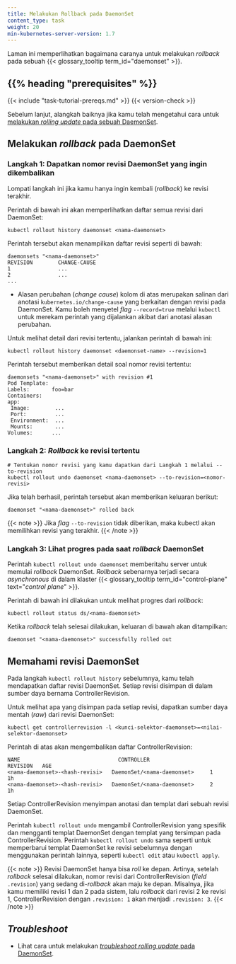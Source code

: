 ```yaml
---
title: Melakukan Rollback pada DaemonSet
content_type: task
weight: 20
min-kubernetes-server-version: 1.7
---
```


<!-- overview -->

Laman ini memperlihatkan bagaimana caranya untuk melakukan _rollback_ pada sebuah {{< glossary_tooltip term_id="daemonset" >}}.


## {{% heading "prerequisites" %}}

{{< include "task-tutorial-prereqs.md" >}} {{< version-check >}}

Sebelum lanjut, alangkah baiknya jika kamu telah mengetahui cara
untuk [melakukan _rolling update_ pada sebuah DaemonSet](/docs/tasks/manage-daemon/update-daemon-set/).

<!-- steps -->

## Melakukan _rollback_ pada DaemonSet

### Langkah 1: Dapatkan nomor revisi DaemonSet yang ingin dikembalikan

Lompati langkah ini jika kamu hanya ingin kembali (_rollback_) ke revisi terakhir.

Perintah di bawah ini akan memperlihatkan daftar semua revisi dari DaemonSet:

```shell
kubectl rollout history daemonset <nama-daemonset>
```

Perintah tersebut akan menampilkan daftar revisi seperti di bawah:

```
daemonsets "<nama-daemonset>"
REVISION        CHANGE-CAUSE
1               ...
2               ...
...
```

* Alasan perubahan (_change cause_) kolom di atas merupakan salinan dari anotasi `kubernetes.io/change-cause` yang berkaitan dengan revisi pada DaemonSet. Kamu boleh menyetel _flag_ `--record=true` melalui `kubectl` untuk merekam perintah yang dijalankan akibat dari anotasi alasan perubahan.

Untuk melihat detail dari revisi tertentu, jalankan perintah di bawah ini:

```shell
kubectl rollout history daemonset <daemonset-name> --revision=1
```

Perintah tersebut memberikan detail soal nomor revisi tertentu:

```
daemonsets "<nama-daemonset>" with revision #1
Pod Template:
Labels:       foo=bar
Containers:
app:
 Image:        ...
 Port:         ...
 Environment:  ...
 Mounts:       ...
Volumes:      ...
```

### Langkah 2: _Rollback_ ke revisi tertentu

```shell
# Tentukan nomor revisi yang kamu dapatkan dari Langkah 1 melalui --to-revision
kubectl rollout undo daemonset <nama-daemonset> --to-revision=<nomor-revisi>
```

Jika telah berhasil, perintah tersebut akan memberikan keluaran berikut:

```
daemonset "<nama-daemonset>" rolled back
```

{{< note >}}
Jika _flag_ `--to-revision` tidak diberikan, maka kubectl akan memilihkan revisi yang terakhir.
{{< /note >}}

### Langkah 3: Lihat progres pada saat _rollback_ DaemonSet

Perintah `kubectl rollout undo daemonset` memberitahu server untuk memulai _rollback_ DaemonSet.
_Rollback_ sebenarnya terjadi secara _asynchronous_ di dalam klaster {{< glossary_tooltip term_id="control-plane" text="_control plane_" >}}.

Perintah di bawah ini dilakukan untuk melihat progres dari _rollback_:

```shell
kubectl rollout status ds/<nama-daemonset>
```

Ketika _rollback_ telah selesai dilakukan, keluaran di bawah akan ditampilkan:

```
daemonset "<nama-daemonset>" successfully rolled out
```


<!-- discussion -->

## Memahami revisi DaemonSet

Pada langkah `kubectl rollout history` sebelumnya, kamu telah mendapatkan
daftar revisi DaemonSet. Setiap revisi disimpan di dalam sumber daya bernama ControllerRevision.

Untuk melihat apa yang disimpan pada setiap revisi, dapatkan sumber daya mentah (_raw_) dari
revisi DaemonSet:

```shell
kubectl get controllerrevision -l <kunci-selektor-daemonset>=<nilai-selektor-daemonset>
```

Perintah di atas akan mengembalikan daftar ControllerRevision:

```
NAME                               CONTROLLER                     REVISION   AGE
<nama-daemonset>-<hash-revisi>   DaemonSet/<nama-daemonset>     1          1h
<nama-daemonset>-<hash-revisi>   DaemonSet/<nama-daemonset>     2          1h
```

Setiap ControllerRevision menyimpan anotasi dan templat dari sebuah revisi DaemonSet.

Perintah `kubectl rollout undo` mengambil ControllerRevision yang spesifik dan mengganti templat
DaemonSet dengan templat yang tersimpan pada ControllerRevision.
Perintah `kubectl rollout undo` sama seperti untuk memperbarui templat
DaemonSet ke revisi sebelumnya dengan menggunakan perintah lainnya, seperti `kubectl edit` atau `kubectl apply`.

{{< note >}}
Revisi DaemonSet hanya bisa _roll_ ke depan. Artinya, setelah _rollback_ selesai dilakukan,
nomor revisi dari ControllerRevision (_field_ `.revision`) yang sedang di-_rollback_ akan maju ke depan.
Misalnya, jika kamu memiliki revisi 1 dan 2 pada sistem, lalu _rollback_ dari revisi 2 ke revisi 1,
ControllerRevision dengan `.revision: 1` akan menjadi `.revision: 3`.
{{< /note >}}

## _Troubleshoot_

* Lihat cara untuk melakukan [_troubleshoot rolling update_ pada DaemonSet](/docs/tasks/manage-daemon/update-daemon-set/#troubleshooting).
